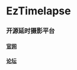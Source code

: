 # EzTimelapse
### 开源延时摄影平台
#### [官网](https://xeecos.github.io/EzTimelapse '官网')
#### [论坛](https://github.com/xeecos/EzTimelapse/issues '首页')
